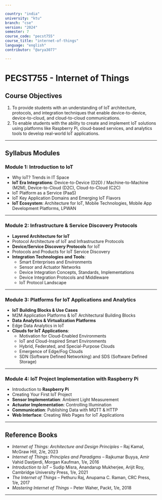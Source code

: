 ```yaml
---

country: "india"
university: "ktu"
branch: "cse"
version: "2024"
semester: 7
course_code: "pecst755"
course_title: "internet-of-things"
language: "english"
contributor: "@arya3077"

---
```


# PECST755 - Internet of Things

## Course Objectives

1. To provide students with an understanding of IoT architecture, protocols, and integration techniques that enable device-to-device, device-to-cloud, and cloud-to-cloud communications.  
2. To enable students with the ability to create and implement IoT solutions using platforms like Raspberry Pi, cloud-based services, and analytics tools to develop real-world IoT applications.  

---

## Syllabus Modules

### Module 1: Introduction to IoT 

- Why IoT? Trends in IT Space  
- **IoT Era Integrations**: Device-to-Device (D2D) / Machine-to-Machine (M2M), Device-to-Cloud (D2C), Cloud-to-Cloud (C2C)  
- IoT Platform as a Service (PaaS)  
- IoT Key Application Domains and Emerging IoT Flavors  
- **IoT Ecosystem**: Architecture for IoT, Mobile Technologies, Mobile App Development Platforms, LPWAN  

---

### Module 2: Infrastructure & Service Discovery Protocols 

- **Layered Architecture for IoT**  
- Protocol Architecture of IoT and Infrastructure Protocols  
- **Device/Service Discovery Protocols** for IoT  
- Protocols and Products for IoT Service Discovery  
- **Integration Technologies and Tools**:  
  - Smart Enterprises and Environments  
  - Sensor and Actuator Networks  
  - Device Integration Concepts, Standards, Implementations  
  - Device Integration Protocols and Middleware  
  - IoT Protocol Landscape  

---

### Module 3: Platforms for IoT Applications and Analytics 

- **IoT Building Blocks & Use Cases**  
- M2M Application Platforms & IoT Architectural Building Blocks  
- **Data Analytics & Virtualization Platforms**  
- Edge Data Analytics in IoT  
- **Clouds for IoT Applications**:  
  - Motivation for Cloud-Enabled Environments  
  - IoT and Cloud-Inspired Smart Environments  
  - Hybrid, Federated, and Special-Purpose Clouds  
  - Emergence of Edge/Fog Clouds  
  - SDN (Software Defined Networking) and SDS (Software Defined Storage)  

---

### Module 4: IoT Project Implementation with Raspberry Pi

- Introduction to **Raspberry Pi**  
- Creating Your First IoT Project  
- **Sensor Implementation**: Ambient Light Measurement  
- **Actuator Implementation**: Controlling Illumination  
- **Communication**: Publishing Data with MQTT & HTTP  
- **Web Interface**: Creating Web Pages for IoT Applications  

---

## Reference Books

- *Internet of Things: Architecture and Design Principles* – Raj Kamal, McGraw Hill, 2/e, 2023  
- *Internet of Things: Principles and Paradigms* – Rajkumar Buyya, Amir Vahid Dastjerdi, Morgan Kaufman, 1/e, 2016  
- *Introduction to IoT* – Sudip Misra, Anandarup Mukherjee, Arijit Roy, Cambridge University Press, 1/e, 2021  
- *The Internet of Things* – Pethuru Raj, Anupama C. Raman, CRC Press, 1/e, 2017  
- *Mastering Internet of Things* – Peter Waher, Packt, 1/e, 2018  

---
